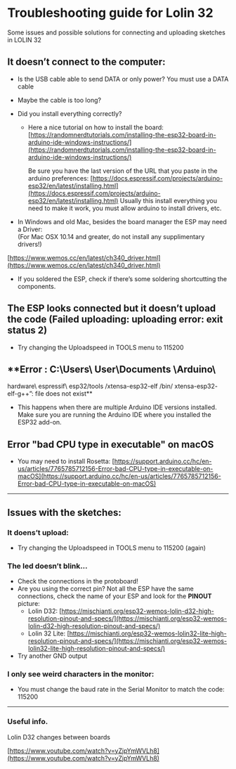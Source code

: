 # Troubleshooting guide for Lolin 32

Some issues and possible solutions for connecting and uploading sketches in LOLIN 32

## It doesn’t connect to the computer:

- Is the USB cable able to send DATA or only power?  You must use a DATA cable
- Maybe the cable is too long?
- Did you install everything correctly?
    - Here a nice tutorial on how to install the board:
    [https://randomnerdtutorials.com/installing-the-esp32-board-in-arduino-ide-windows-instructions/](https://randomnerdtutorials.com/installing-the-esp32-board-in-arduino-ide-windows-instructions/)
        
        Be sure you have the last version of the URL that you paste in the arduino preferences: [https://docs.espressif.com/projects/arduino-esp32/en/latest/installing.html](https://docs.espressif.com/projects/arduino-esp32/en/latest/installing.html)
        Usually this install everything you need to make it work, you must allow arduino to install drivers, etc.

- In Windows and old Mac, besides the board manager the ESP may need a Driver:  
 (For Mac OSX 10.14 and greater, do not install any supplimentary drivers!)

[https://www.wemos.cc/en/latest/ch340_driver.html](https://www.wemos.cc/en/latest/ch340_driver.html)

- If you soldered the ESP, check if there’s some soldering shortcutting the components. 

## The ESP looks connected but it doesn’t upload the code (Failed uploading: uploading error: exit status 2)

- Try changing the Uploadspeed in TOOLS menu to 115200

## **Error : C:\\Users\\ User\\Documents \\Arduino\\ 
hardware\\ espressif\\ esp32/tools /xtensa-esp32-elf /bin/ xtensa-esp32-
 elf-g++”: file does not exist**

- This happens when there are multiple Arduino IDE versions installed. Make sure you are running the Arduino IDE where you installed the ESP32 add-on.

## Error "bad CPU type in executable" on macOS

- You may need to install Rosetta: 
[https://support.arduino.cc/hc/en-us/articles/7765785712156-Error-bad-CPU-type-in-executable-on-macOS](https://support.arduino.cc/hc/en-us/articles/7765785712156-Error-bad-CPU-type-in-executable-on-macOS)

---

## Issues with the sketches:

### It doens’t upload:

- Try changing the Uploadspeed in TOOLS menu to 115200 (again)

### The led doesn’t blink…

- Check the connections in the protoboard!
- Are you using the correct pin? Not all the ESP have the same connections, check the name of your ESP and look for the **PINOUT** picture:
    - Lolin D32:  [https://mischianti.org/esp32-wemos-lolin-d32-high-resolution-pinout-and-specs/](https://mischianti.org/esp32-wemos-lolin-d32-high-resolution-pinout-and-specs/)
    - Lolin 32 Lite: [https://mischianti.org/esp32-wemos-lolin32-lite-high-resolution-pinout-and-specs/](https://mischianti.org/esp32-wemos-lolin32-lite-high-resolution-pinout-and-specs/)
- Try another GND output

### I only see weird characters in the monitor:

- You must change the baud rate in the Serial Monitor to match the code: 115200

---

### Useful info.

Lolin D32 changes between boards

[https://www.youtube.com/watch?v=yZjpYmWVLh8](https://www.youtube.com/watch?v=yZjpYmWVLh8)
